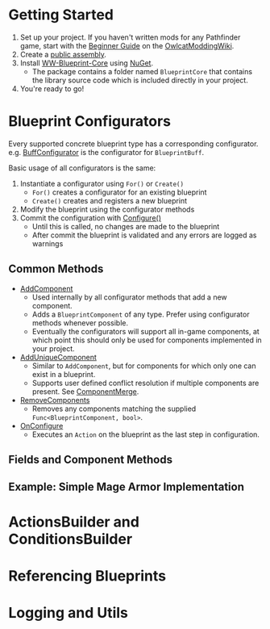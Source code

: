 # Getting Started

1. Set up your project. If you haven't written mods for any Pathfinder game, start with the [Beginner Guide](https://github.com/WittleWolfie/OwlcatModdingWiki/wiki/Beginner-Guide) on the [OwlcatModdingWiki](https://github.com/WittleWolfie/OwlcatModdingWiki/wiki).
2. Create a [public assembly](https://github.com/WittleWolfie/OwlcatModdingWiki/wiki/Publicise-Assemblies).
3. Install [WW-Blueprint-Core](https://www.nuget.org/packages/WW-Blueprint-Core/) using [NuGet](https://docs.microsoft.com/en-us/nuget/what-is-nuget).
    * The package contains a folder named `BlueprintCore` that contains the library source code which is included directly in your project.
4. You're ready to go!

# Blueprint Configurators

Every supported concrete blueprint type has a corresponding configurator. e.g. [BuffConfigurator](xref:BlueprintCore.Blueprints.Buffs.BuffConfigurator) is the configurator for `BlueprintBuff`.

Basic usage of all configurators is the same:

1. Instantiate a configurator using `For()` or `Create()`
    * `For()` creates a configurator for an existing blueprint
    * `Create()` creates and registers a new blueprint
2. Modify the blueprint using the configurator methods
3. Commit the configuration with [Configure()](xref:BlueprintCore.Blueprints.BlueprintConfigurator`2.Configure)
    * Until this is called, no changes are made to the blueprint
    * After commit the blueprint is validated and any errors are logged as warnings

## Common Methods

* [AddComponent](xref:BlueprintCore.Blueprints.BlueprintConfigurator`2.AddComponent(Kingmaker.Blueprints.BlueprintComponent))
    * Used internally by all configurator methods that add a new component.
    * Adds a `BlueprintComponent` of any type. Prefer using configurator methods whenever possible.
    * Eventually the configurators will support all in-game components, at which point this should only be used for components implemented in your project.
* [AddUniqueComponent](xref:BlueprintCore.Blueprints.BlueprintConfigurator`2.AddUniqueComponent(Kingmaker.Blueprints.BlueprintComponent,BlueprintCore.Blueprints.BlueprintConfigurator{`0,`1}.ComponentMerge,System.Action{Kingmaker.Blueprints.BlueprintComponent,Kingmaker.Blueprints.BlueprintComponent}))
    * Similar to `AddComponent`, but for components for which only one can exist in a blueprint.
    * Supports user defined conflict resolution if multiple components are present. See [ComponentMerge](xref:BlueprintCore.Blueprints.BlueprintConfigurator`2.ComponentMerge).
* [RemoveComponents](xref:BlueprintCore.Blueprints.BlueprintConfigurator`2.RemoveComponents(System.Func{Kingmaker.Blueprints.BlueprintComponent,System.Boolean}))
    * Removes any components matching the supplied `Func<BlueprintComponent, bool>`.
* [OnConfigure](xref:BlueprintCore.Blueprints.BlueprintConfigurator`2.OnConfigure(System.Action{`0}[]))
    * Executes an `Action` on the blueprint as the last step in configuration.

## Fields and Component Methods

## Example: Simple Mage Armor Implementation

# ActionsBuilder and ConditionsBuilder

# Referencing Blueprints

# Logging and Utils
